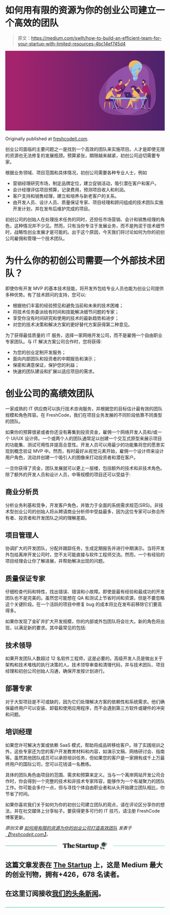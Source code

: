 # 如何用有限的资源为你的创业公司建立一个高效的团队

> 原文：<https://medium.com/swlh/how-to-build-an-efficient-team-for-your-startup-with-limited-resources-4bc14ef745d4>

![](img/4c04106bf8fab63e36c5fb53f1c2b37b.png)

Originally published at [freshcodeit.com](https://freshcodeit.com/freshcode-post/how-to-build-an-efficient-team-for-startup-with-limited-resources).

创业公司面临的主要问题之一是找到一个高效的团队来实施项目。人才是即使无限的资源也无法修复的发展瓶颈。预算紧张，期限越来越紧，初创公司迫切需要专家。

根据业务领域、项目范围和具体情况，初创公司需要各种专业人士，例如

*   营销经理研究市场，制定品牌定位，建立促销活动，吸引潜在客户和客户。
*   会计经理评估项目预算，记录费用，预测项目收入和利润。
*   客户支持和销售经理，建立和培养与新老客户的关系。
*   由开发人员、设计人员、质量保证专家、项目经理和顾问组成的技术团队实施开发计划，并在发布后维护完成的项目。

初创公司的创始人在处理技术任务的同时，还担任市场营销、会计和销售经理的角色，这种情况并不少见。然而，只有当你专注于发展业务，而不是拘泥于技术细节时，战略性创业发展才是可能的。出于这个原因，今天我们将讨论如何为你的初创公司雇佣和管理一个技术团队。

# 为什么你的初创公司需要一个外部技术团队？

即使你有开发 MVP 的基本技术技能，将开发外包给专业人员也能为创业公司提供多种优势。有了技术顾问的支持，您可以:

*   根据他们丰富的经验预见和避免当前和未来的技术困难；
*   将技术任务委派给有时间和技能解决细节问题的专家；
*   享受你没有时间研究和使用的技术的最新趋势和进步；
*   对您的技术决策和解决方案的更好替代方案获得第二种意见。

为了获得最佳质量的 IT 服务，选择一家网络开发公司，而不是雇佣一个自由职业专家团队。与 IT 解决方案公司合作时，您将获得:

*   为您的创业定制开发服务；
*   面向内部团队和投资者的中期报告和演示；
*   保密和满意保证，保护您的利益；
*   快速的团队建设和扩展以适应项目的需求。

# 创业公司的高绩效团队

一家成熟的 IT 供应商可以执行技术咨询服务，并根据您的目标估计最有效的团队规模和角色阵容。在 FreshCode，我们在项目业务发展的不同阶段依靠不同类型的团队。

如果你的预算很紧或者你还没有筹集到投资资金，雇佣一个网络开发人员和/或一个 UI/UX 设计师。一个或两个人的团队通常足以创建一个交互式原型来展示项目的功能集、测试可用性并提高合意性。开发人员可以用最少的功能集将您的愿景实现到概念验证 MVP 中。然而，有时最好从视觉元素开始，雇佣一个设计师来设计用户角色，流动并创建一个吸引人的图像来打动投资者和潜在客户。

一旦你获得了资金，团队发展就可以更上一层楼，包括额外的技术和非技术角色。除了额外的开发人员和设计人员，中等规模的项目还可以受益于:

## 商业分析员

分析业务利基和竞争，开发客户角色，并致力于全面的系统需求规范(SRS)。非技术型创业公司的创始人将从聘请商业分析师中受益最多，因为这位专家可以弥合所有者、投资者和开发团队之间的理解差距。

## 项目管理人

协调扩大的开发团队，分配并跟踪任务，生成定期报告并进行中期演示。当将开发外包给离岸开发公司时，您不太可能直接与软件工程师交流。然而，一个有经验的项目经理会让你了解进展，并帮助解决出现的问题。

## **质量保证专家**

仔细检查代码和特性，找出错误、错误和小故障。即使是最有经验和最成功的开发团队也不是完美的。虽然您可能想在 QA 和测试上节省时间和资源，但是不要忽略这个关键阶段。在一个活跃的项目中修复 bug 的成本将比在发布前移除它们要高得多。

如果你发现了金矿并扩大开发规模，你的内部或外包团队将会壮大。新的角色将出现，以满足新的要求。其中最常见的包括:

## 技术领导

如果开发团队人数超过 12 名软件工程师，这是必要的。高级开发人员是做出关于架构和技术堆栈的执行决策的人。技术领导审查和清理代码，并与技术团队、项目经理和初创公司创始人沟通，确保开发按计划进行。

## 部署专家

对于大型项目是不可或缺的，因为它们处理解决方案的依赖性和系统需求。他们确保最终用户可以安装、卸载和使用应用程序，而不会遇到第三方软件或硬件的冲突和问题。

## 培训经理

如果您许可解决方案或依赖 SaaS 模式，帮助将成品转移给客户。除了实践培训之外，这些专家还为您的客户开发教育材料和内容，如演示文稿、网络研讨会、指南等。虽然其他团队成员可以承担培训任务，但如果您的客户是一家拥有成千上万最终用户的国际公司，您可以花钱请一名教练。

具体的团队角色由项目的范围、需求和预算来定义。当与一个离岸网站开发公司合作时，你会得到一个完整的技术和非技术专家阵容，能够作为一个有凝聚力的团队工作。你可能会多付一点，但与寻找个体自由职业者和从头开始建立团队相比，你节省了时间。

如果你喜欢我们关于如何为你的初创公司建立团队的观点，请在评论区分享你的想法，并在社交媒体上分享帖子。要获得更多可行的 IT 技巧，请注册 FreshCode 博客更新。

*原创文章* [*如何用有限的资源为你的创业公司打造高效团队*](https://freshcodeit.com/freshcode-post/how-to-build-an-efficient-team-for-startup-with-limited-resources) *发表于*[*【freshcodeit.com】*](https://freshcodeit.com)*。*

[![](img/308a8d84fb9b2fab43d66c117fcc4bb4.png)](https://medium.com/swlh)

## 这篇文章发表在 [The Startup](https://medium.com/swlh) 上，这是 Medium 最大的创业刊物，拥有+426，678 名读者。

## 在这里订阅接收[我们的头条新闻](https://growthsupply.com/the-startup-newsletter/)。

[![](img/b0164736ea17a63403e660de5dedf91a.png)](https://medium.com/swlh)